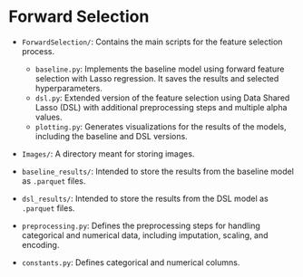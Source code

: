 # Forward Selection

- `ForwardSelection/`: Contains the main scripts for the feature selection process.
  - `baseline.py`: Implements the baseline model using forward feature selection with Lasso regression. It saves the results and selected hyperparameters.
  - `dsl.py`: Extended version of the feature selection using Data Shared Lasso (DSL) with additional preprocessing steps and multiple alpha values.
  - `plotting.py`: Generates visualizations for the results of the models, including the baseline and DSL versions.

- `Images/`: A directory meant for storing images.

- `baseline_results/`: Intended to store the results from the baseline model as `.parquet` files.
  
- `dsl_results/`: Intended to store the results from the DSL model as `.parquet` files.

- `preprocessing.py`: Defines the preprocessing steps for handling categorical and numerical data, including imputation, scaling, and encoding.

- `constants.py`: Defines categorical and numerical columns.
